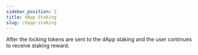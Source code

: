 ```yaml
---
sidebar_position: 2
title: dApp Staking
slug: /dapp-staking
---
```


After the locking tokens are sent to the dApp staking and the user continues to receive staking reward.
